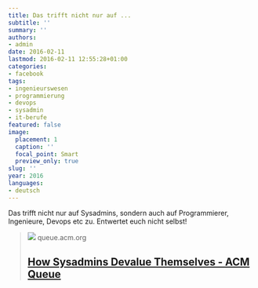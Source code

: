 ```yaml
---
title: Das trifft nicht nur auf ...
subtitle: ''
summary: ''
authors:
- admin
date: 2016-02-11
lastmod: 2016-02-11 12:55:28+01:00
categories:
- facebook
tags:
- ingenieurswesen
- programmierung
- devops
- sysadmin
- it-berufe
featured: false
image:
  placement: 1
  caption: ''
  focal_point: Smart
  preview_only: true
slug: ''
year: 2016
languages:
- deutsch
---
```


Das trifft nicht nur auf Sysadmins, sondern auch auf Programmierer, Ingenieure, Devops etc zu. Entwertet euch nicht selbst!
> [![](https://dl.acm.org/cms/attachment/688824db-3273-42b6-b0ed-63f31185671c/limoncelli1.png)](http://queue.acm.org/detail.cfm?id=2891413)
> queue.acm.org
> ## [How Sysadmins Devalue Themselves - ACM Queue](http://queue.acm.org/detail.cfm?id=2891413)
>